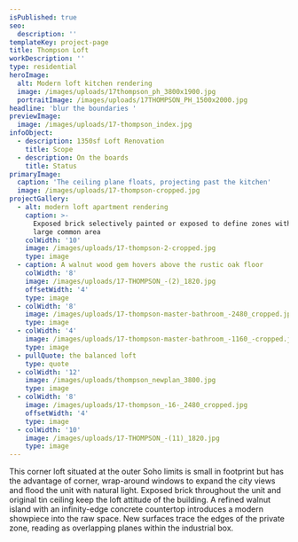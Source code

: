 ```yaml
---
isPublished: true
seo:
  description: ''
templateKey: project-page
title: Thompson Loft
workDescription: ''
type: residential
heroImage:
  alt: Modern loft kitchen rendering
  image: /images/uploads/17thompson_ph_3800x1900.jpg
  portraitImage: /images/uploads/17THOMPSON_PH_1500x2000.jpg
headline: 'blur the boundaries '
previewImage:
  image: /images/uploads/17-thompson_index.jpg
infoObject:
  - description: 1350sf Loft Renovation
    title: Scope
  - description: On the boards
    title: Status
primaryImage:
  caption: 'The ceiling plane floats, projecting past the kitchen'
  image: /images/uploads/17-thompson-cropped.jpg
projectGallery:
  - alt: modern loft apartment rendering
    caption: >-
      Exposed brick selectively painted or exposed to define zones within the
      large common area
    colWidth: '10'
    image: /images/uploads/17-thompson-2-cropped.jpg
    type: image
  - caption: A walnut wood gem hovers above the rustic oak floor
    colWidth: '8'
    image: /images/uploads/17-THOMPSON_-(2)_1820.jpg
    offsetWidth: '4'
    type: image
  - colWidth: '8'
    image: /images/uploads/17-thompson-master-bathroom_-2480_cropped.jpg
    type: image
  - colWidth: '4'
    image: /images/uploads/17-thompson-master-bathroom_-1160_-cropped.jpg
    type: image
  - pullQuote: the balanced loft
    type: quote
  - colWidth: '12'
    image: /images/uploads/thompson_newplan_3800.jpg
    type: image
  - colWidth: '8'
    image: /images/uploads/17-thompson_-16-_2480_cropped.jpg
    offsetWidth: '4'
    type: image
  - colWidth: '10'
    image: /images/uploads/17-THOMPSON_-(11)_1820.jpg
    type: image
---
```

This corner loft situated at the outer Soho limits is small in footprint but has the advantage of corner, wrap-around windows to expand the city views and flood the unit with natural light. Exposed brick throughout the unit and original tin ceiling keep the loft attitude of the building. A refined walnut island with an infinity-edge concrete countertop introduces a modern showpiece into the raw space. New surfaces trace the edges of the private zone, reading as overlapping planes within the industrial box.
